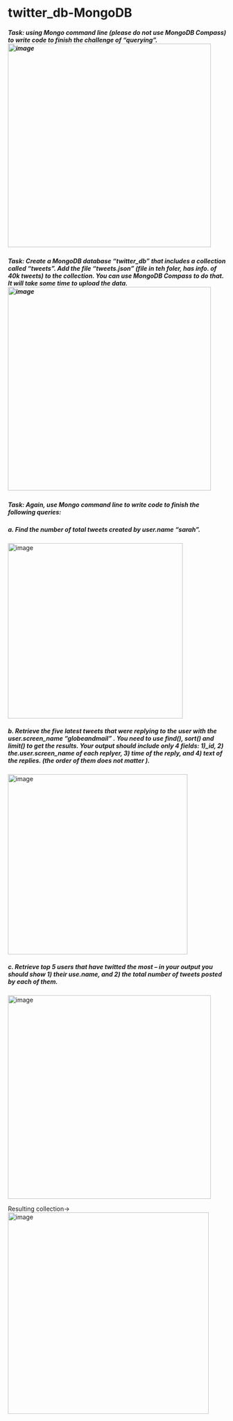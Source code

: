 # twitter_db-MongoDB

##### Task: using Mongo command line (please do not use MongoDB Compass) to write code to finish the challenge of “querying”. <img width="468" alt="image" src="https://user-images.githubusercontent.com/23645932/188757431-f73134fe-d1c7-41f7-b8c9-cc849c350ccf.png">


##### Task: Create a MongoDB database “twitter_db” that includes a collection called “tweets”. Add the file “tweets.json” (file in teh foler, has info. of 40k tweets) to the collection. You can use MongoDB Compass to do that. It will take some time to upload the data.<img width="468" alt="image" src="https://user-images.githubusercontent.com/23645932/188757519-1449ed17-78c5-4764-b005-8e8134fa96ea.png">



##### Task: Again, use Mongo command line to write code to finish the following queries:
##### a.	Find the number of total tweets created by user.name “sarah”. 

 <img width="403" alt="image" src="https://user-images.githubusercontent.com/23645932/188757607-7b81ea46-e50b-415f-8f08-2b7992b62ff1.png">


##### b.	Retrieve the five latest tweets that were replying to the user with the user.screen_name “globeandmail” . You need to use find(), sort() and limit() to get the results. Your output should include only 4 fields: 1)_id, 2) the.user.screen_name of each replyer, 3) time of the reply, and 4) text of the replies. (the order of them does not matter ). 

<img width="414" alt="image" src="https://user-images.githubusercontent.com/23645932/188757623-15eb818b-0b92-4337-a722-78e9505024e0.png">

                    
##### c.	Retrieve top 5 users that have twitted the most – in your output you should show 1) their use.name, and 2) the total number of tweets posted by each of them. 
<img width="468" alt="image" src="https://user-images.githubusercontent.com/23645932/188757756-b727a88d-9a3f-48bf-80be-49dde65ae8f1.png">


Resulting collection->
<br>
 <img width="463" alt="image" src="https://user-images.githubusercontent.com/23645932/188757649-72be9f35-9216-476d-9398-88e7d16fd284.png">

